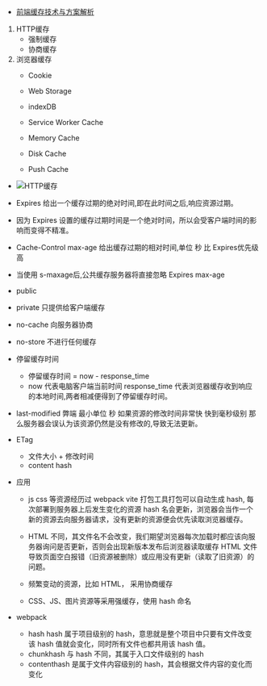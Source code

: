 * [前端缓存技术与方案解析](https://juejin.cn/book/6994678547826606095?share_token=4D60D37C-FC87-4403-AE9A-8D856815BC28)

1. HTTP缓存
    - 强制缓存
    - 协商缓存
2. 浏览器缓存
    - Cookie
    - Web Storage
    - indexDB

    - Service Worker Cache
    - Memory Cache
    - Disk Cache
    - Push Cache



* ![HTTP缓存](https://p1-juejin.byteimg.com/tos-cn-i-k3u1fbpfcp/5fbe4966f4d6415dac9e6182e55d3eb0~tplv-k3u1fbpfcp-jj-mark:3024:0:0:0:q75.awebp)    

* Expires  给出一个缓存过期的绝对时间,即在此时间之后,响应资源过期。
* 因为 Expires 设置的缓存过期时间是一个绝对时间，所以会受客户端时间的影响而变得不精准。

* Cache-Control     max-age 给出缓存过期的相对时间,单位 秒  比 Expires优先级高

* 当使用 s-maxage后,公共缓存服务器将直接忽略 Expires max-age
* public 
* private  只提供给客户端缓存
* no-cache 向服务器协商
* no-store  不进行任何缓存

* 停留缓存时间
    - 停留缓存时间 = now - response_time
    - now 代表电脑客户端当前时间 response_time 代表浏览器缓存收到响应的本地时间,两者相减便得到了停留缓存时间。

* last-modified 弊端  最小单位 秒  如果资源的修改时间非常快 快到毫秒级别 那么服务器会误认为该资源仍然是没有修改的,导致无法更新。

* ETag    
    - 文件大小 + 修改时间
    - content hash


* 应用
    - js css 等资源经历过 webpack vite 打包工具打包可以自动生成 hash, 每次部署到服务器上后发生变化的资源 hash 名会更新，浏览器会当作一个新的资源去向服务器请求，没有更新的资源便会优先读取浏览器缓存。
    - HTML 不同，其文件名不会改变，我们期望浏览器每次加载时都应该向服务器询问是否更新，否则会出现新版本发布后浏览器读取缓存 HTML 文件导致页面空白报错（旧资源被删除）或应用没有更新（读取了旧资源）的问题。

    - 频繁变动的资源，比如 HTML， 采用协商缓存
    - CSS、JS、图片资源等采用强缓存，使用 hash 命名


* webpack
    - hash    hash 属于项目级别的 hash，意思就是整个项目中只要有文件改变该 hash 值就会变化，同时所有文件也都共用该 hash 值。
    - chunkhash 与 hash 不同，其属于入口文件级别的 hash
    - contenthash 是属于文件内容级别的 hash，其会根据文件内容的变化而变化